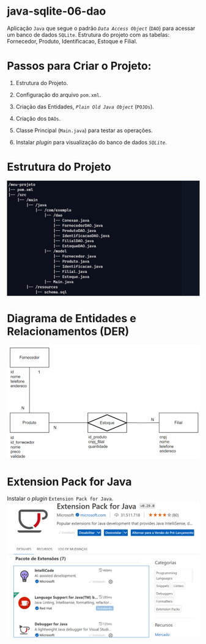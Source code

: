 # java-sqlite-06-dao

Aplicação `Java` que segue o padrão _`Data Access Object`_ (`DAO`) para acessar um banco de dados `SQLite`. Estrutura do projeto com as tabelas: Fornecedor, Produto, Identificacao, Estoque e Filial.

# Passos para Criar o Projeto:
1) Estrutura do Projeto.

2) Configuração do arquivo `pom.xml`.

3) Criação das Entidades, _`Plain Old Java Object`_ (`POJOs`).

4) Criação dos `DAOs`.

5) Classe Principal (`Main.java`) para testar as operações.

6) Instalar _plugin_ para visualização do banco de dados _`SQLite`_.

# Estrutura do Projeto
![Alt: EstruturaDoProjeto](EstruturaDoProjeto.png)


# Diagrama de Entidades e Relacionamentos (DER)
![Alt: DER](DER.png)

# Extension Pack for Java
Instalar o _plugin_ `Extension Pack for Java`.
![Alt: Extension Pack for Java.](ExtensionPackForJava.png)